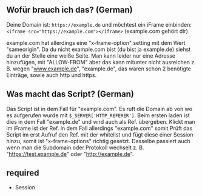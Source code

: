 ## Wofür brauch ich das? (German)

Deine Domain ist: `https://example.de` und möchtest ein iFrame einbinden: `<iframe src="https://example.com"></iframe>` (example.com gehört dir)

example.com hat allerdings eine "x-frame-option" setting mit dem Wert "sameorigin". Da du nicht example.com bist (du bist ja example.de) 
siehst du an der Stelle eine weiße Seite. Man kann leider nur eine Adresse hinzufügen, mit "ALLOW-FROM" aber das kann mitunter nicht ausreichen
z. B. wegen "www.example.de", "example.de", das wären schon 2 benötigte Einträge, sowie auch http und https.

## Was macht das Script? (German)
Das Script ist in dem Fall für "example.com". Es ruft die Domain ab von wo es aufgerufen wurde mit `$_SERVER['HTTP_REFERER']`. Beim ersten laden 
ist dies in dem Fall "example.de" und wird auch als Ref. übergeben. Klickt man im iFrame ist der Ref. in dem Fall allerdings "example.com" 
somit Prüft das Script im erst Aufruf den Ref. mit der whitelist und fügt diese einer Session hinzu, somit ist "x-frame-options" 
richtig gesetzt. Dasselbe passiert auch wenn man die Subdomain oder Protokoll wechselt z. B. "https://test.example.de" 
oder "http://example.de".

## required
- Session

